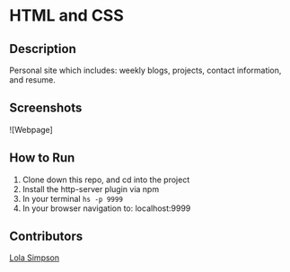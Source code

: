 # HTML and CSS

## Description
Personal site which includes: weekly blogs, projects, contact information, and resume. 

## Screenshots
![Webpage]

## How to Run
1. Clone down this repo, and cd into the project
1. Install the http-server plugin via npm
1. In your terminal ```hs -p 9999```
1. In your browser navigation to: localhost:9999

## Contributors
[Lola Simpson](https://github.com/lolasimp)